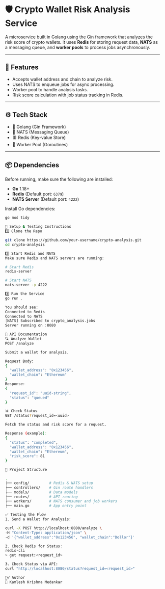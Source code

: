 # 🛡️ Crypto Wallet Risk Analysis Service

A microservice built in Golang using the Gin framework that analyzes the risk score of crypto wallets. It uses **Redis** for storing request data, **NATS** as a messaging queue, and **worker pools** to process jobs asynchronously.

---

## 🚀 Features
- Accepts wallet address and chain to analyze risk.
- Uses NATS to enqueue jobs for async processing.
- Worker pool to handle analysis tasks.
- Risk score calculation with job status tracking in Redis.

---

## ⚙️ Tech Stack
- 🐹 Golang (Gin Framework)
- 📨 NATS (Messaging Queue)
- 🟥 Redis (Key-value Store)
- 🔧 Worker Pool (Goroutines)

---

## 📦 Dependencies

Before running, make sure the following are installed:

- **Go** 1.18+
- **Redis** (Default port: `6379`)
- **NATS Server** (Default port: `4222`)

Install Go dependencies:

```bash
go mod tidy

🧪 Setup & Testing Instructions
1️⃣ Clone the Repo

git clone https://github.com/your-username/crypto-analysis.git
cd crypto-analysis

2️⃣ Start Redis and NATS
Make sure Redis and NATS servers are running:

# Start Redis
redis-server

# Start NATS
nats-server -p 4222

3️⃣ Run the Service
go run .

You should see:
Connected to Redis
Connected to NATS
[NATS] Subscribed to crypto_analysis.jobs
Server running on :8080

📮 API Documentation
🔍 Analyze Wallet
POST /analyze

Submit a wallet for analysis.

Request Body:
{
  "wallet_address": "0x123456",
  "wallet_chain": "Ethereum"
}
Response:
{
  "request_id": "uuid-string",
  "status": "queued"
}

📊 Check Status
GET /status?request_id=<uuid>

Fetch the status and risk score for a request.

Response (example):
{
  "status": "completed",
  "wallet_address": "0x123456",
  "wallet_chain": "Ethereum",
  "risk_score": 81
}

📁 Project Structure

.
├── config/         # Redis & NATS setup
├── controllers/    # Gin route handlers
├── models/         # Data models
├── routes/         # API routing
├── workers/        # NATS consumer and job workers
├── main.go         # App entry point

✅ Testing the Flow
1. Send a Wallet for Analysis:

curl -X POST http://localhost:8080/analyze \
-H "Content-Type: application/json" \
-d '{"wallet_address":"0x123456", "wallet_chain":"Dollor"}'

2. Check Redis for Status:
redis-cli
> get request:<request_id>

3. Check Status via API:
curl "http://localhost:8080/status?request_id=<request_id>"

🙋‍♂️ Author
👤 Kamlesh Krishna Medankar

